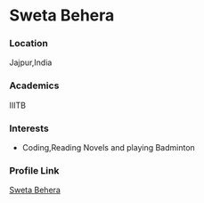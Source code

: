 # Sweta Behera

### Location

Jajpur,India

### Academics

IIITB

### Interests

- Coding,Reading Novels and playing Badminton

### Profile Link

[Sweta Behera](https://github.com/swetax)